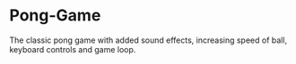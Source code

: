 # Pong-Game
The classic pong game with added sound effects, increasing speed of ball, keyboard controls and game loop.
